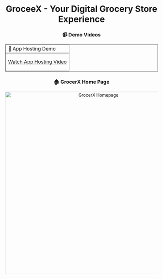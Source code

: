 

<h1 align='center'> GroceeX - Your Digital Grocery Store Experience </h1>

<h3 align='center'> 📹 Demo Videos </h3>
<table border='' align='center'>
<tr>
<td>
 🚀 App Hosting Demo </td>
 
</tr>
<tr>
<td>

[Watch App Hosting Video](https://drive.google.com/file/d/1fVxVPUTlEW3ovT0Jd_tdfvGPMki-7mpj/view?usp=drive_link)
</td>


</table>


<h3 align="center">🏠 GrocerX Home Page</h3>

<p align="center">
  <img src="GrocerX_HomePage.png" alt="GrocerX Homepage" width="600"/>
</p>
